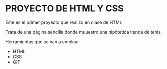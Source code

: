 <h1> PROYECTO DE HTML Y CSS </h1>
<p>Este es el primer proyecto que realizo en clase de HTML</p>
<p>Trata de una página sencilla donde muuestro una hipótetica tienda de tenis.</p>
<p>Herramientas que se van a emplear</p>
<ul>
  <li>HTML</li>
  <li>CSS</li>
  <li>GIT</li>
</ul>
